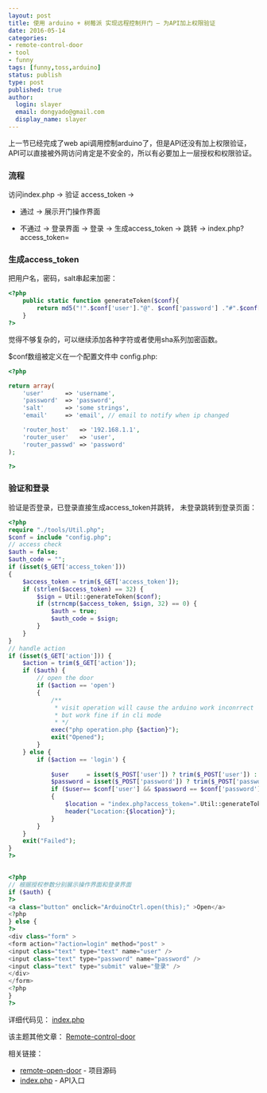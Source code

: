 ```yaml
---
layout: post
title: 使用 arduino + 树莓派 实现远程控制开门 — 为API加上权限验证
date: 2016-05-14
categories:
- remote-control-door
- tool
- funny
tags: [funny,toss,arduino]
status: publish
type: post
published: true
author:
  login: slayer
  email: dongyado@gmail.com
  display_name: slayer
---
```

上一节已经完成了web api调用控制arduino了，但是API还没有加上权限验证，API可以直接被外网访问肯定是不安全的，所以有必要加上一层授权和权限验证。

### 流程

访问index.php -> 验证 access_token -> 

- 通过 -> 展示开门操作界面

- 不通过 -> 登录界面 -> 登录 -> 生成access_token -> 跳转 -> index.php?access_token=

### 生成access_token
把用户名，密码，salt串起来加密：

~~~php
<?php
    public static function generateToken($conf){
        return md5("!".$conf['user']."@". $conf['password'] ."#".$conf['salt']);
    }
?>
~~~
觉得不够复杂的，可以继续添加各种字符或者使用sha系列加密函数。

$conf数组被定义在一个配置文件中 config.php:

~~~php
<?php

return array(
    'user'      => 'username',
    'password'  => 'password',
    'salt'      => 'some strings',
    'email'     => 'email', // email to notify when ip changed

    'router_host'   => '192.168.1.1',
    'router_user'   => 'user',
    'router_passwd' => 'password' 
);

?>
~~~

### 验证和登录

验证是否登录，已登录直接生成access_token并跳转， 未登录跳转到登录页面： 

~~~php
<?php
require "./tools/Util.php";
$conf = include "config.php";
// access check
$auth = false;
$auth_code = "";
if (isset($_GET['access_token']))
{
    $access_token = trim($_GET['access_token']);
    if (strlen($access_token) == 32) {
        $sign = Util::generateToken($conf);
        if (strncmp($access_token, $sign, 32) == 0) {
            $auth = true;
            $auth_code = $sign;
        }
    } 
}
// handle action
if (isset($_GET['action'])) {
    $action = trim($_GET['action']);
    if ($auth) {
        // open the door
        if ($action == 'open')
        {
            /**
             * visit operation will cause the arduino work inconrrect  ,
             * but work fine if in cli mode 
             * */
            exec("php operation.php {$action}");
            exit("Opened");
        }
    } else {
        if ($action == 'login') {
            
            $user     = isset($_POST['user']) ? trim($_POST['user']) : ""; 
            $password = isset($_POST['password']) ? trim($_POST['password']) : ""; 
            if ($user== $conf['user'] && $password == $conf['password'])
            {
                $location = "index.php?access_token=".Util::generateToken($conf);
                header("Location:{$location}");
            }
        }
    }
    exit("Failed");
}
?>


<?php 
// 根据授权参数分别展示操作界面和登录界面
if ($auth) {
?>
<a class="button" onclick="ArduinoCtrl.open(this);" >Open</a>
<?php    
} else {
?>
<div class="form" >
<form action="?action=login" method="post" >
<input class="text" type="text" name="user" />
<input class="text" type="password" name="password" />
<input class="text" type="submit" value="登录" />
</div>
</form>
<?php
}
?>
~~~



详细代码见： [index.php][]

该主题其他文章： 
[Remote-control-door][]

相关链接：

- [remote-open-door][] - 项目源码
- [index.php][] - API入口

[remote-open-door]: https://github.com/dongyado/remote-open-door
[index.php]: https://github.com/dongyado/remote-open-door/blob/master/index.php
[Remote-control-door]: http://dongyado.com/categories/#remote-control-door-ref
